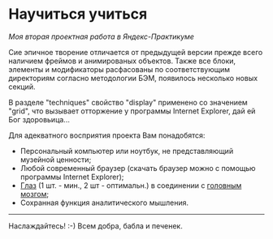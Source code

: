 # Научиться учиться

*Моя вторая проектная работа в Яндекс-Практикуме*

Сие эпичное творение отличается от предыдущей версии
прежде всего наличием фреймов и анимированых объектов.
Также все блоки, элементы и модификаторы расфасованы
по соответствующим директориям согласно методологии БЭМ,
появилось несколько новых секций.

В разделе "techniques" свойство "display" применено со
значением "grid", что вызывает отторжение у программы
Internet Explorer, дай ей Бог здоровьица...

Для адекватного восприятия проекта Вам понадобятся:
* Персональный компьютер или ноутбук, не представляющий музейной ценности;
* Любой современный браузер (скачать браузер можно с помощью программы Internet Explorer);
* [Глаз](https://ru.wikipedia.org/wiki/%D0%93%D0%BB%D0%B0%D0%B7_%D1%87%D0%B5%D0%BB%D0%BE%D0%B2%D0%B5%D0%BA%D0%B0) (1 шт. - мин., 2 шт - оптимальн.) в соединении с [головным мозгом](https://ru.wikipedia.org/wiki/%D0%93%D0%BE%D0%BB%D0%BE%D0%B2%D0%BD%D0%BE%D0%B9_%D0%BC%D0%BE%D0%B7%D0%B3);
* Сохранная функция аналитического мышления.

-------------------------------------------------------------------------------

Наслаждайтесь! :-) Всем добра, бабла и печенек.
